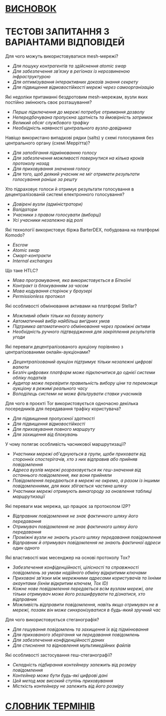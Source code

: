 # [ВИСНОВОК](https://github.com/distributed-lab/blockchain-and-decentralized-systems-book/blob/main/chapters/volume-3/ua/Z.1-Conclusion.md)

# ТЕСТОВІ ЗАПИТАННЯ З ВАРІАНТАМИ ВІДПОВІДЕЙ

Для чого можуть використовуватися mesh-мережі?
* _Для пошуку контрагентів та здійснення atomic swap_
* _Для забезпечення зв’язку в регіонах із нерозвиненою інфраструктурою_
* _Для оптимізування інтерактивних доказів знання секрету_
* _Для підвищення відмовостійкості мережі через самоорганізацію_

Які недоліки притаманні бездротовим mesh-мережам, вузли яких постійно змінюють своє розташування?
* _Перше підключення до мережі потребує отримання дозволу_
* _Непередбачувана пропускна здатність та ймовірність затримок_
* _Великий обсяг службового трафіку_
* _Необхідність наявності центрального вузла-довідника_

Навіщо використано випадкові рядки (salts) у схемі голосування без центрального органу (схемі Меррітта)?
* _Для запобігання підмінюванню голосу_
* _Для забезпечення можливості повернутися на кілька кроків протоколу назад_
* _Для приховування значення голосу_
* _Для того, щоб деякий учасник не міг отримати результати голосування раніше за решту_

Хто підраховує голоси й отримує результати голосування в децентралізованій системі електронного голосування?
* _Довірені вузли (адміністратори)_
* _Валідатори_
* _Учасники з правом голосувати (виборці)_
* _Усі учасники незалежно від ролі_

Які технології використовує біржа BarterDEX, побудована на платформі Komodo?
* _Escrow_
* _Atomic swap_
* _Смарт-контракти_
* _Internal exchanges_

Що таке HTLC?
* _Мова програмування, яка використовується в Біткоїні_
* _Контракт із блокуванням за часом_
* _Мова кодування сторінок у браузері_
* _Permissionless протокол_

Які особливості обмінювання активами на платформі Stellar?
* _Можливий обмін тільки на базову валюту_
* _Автоматичний вибір найбільш вигідних умов_
* _Підтримка автоматичного обмінювання через проміжні активи_
* _Необхідність ручного підтвердження для закріплення результатів угоди_

Які переваги децентралізованого аукціону порівняно з централізованими онлайн-аукціонами?
* _Децентралізований аукціон підтримує тільки незалежні цифрові валюти_
* _Безліч цифрових платформ може підключитися до однієї системи обліку податків_
* _Аудитор може перевірити правильність вибору ціни та переможця аукціону в режимі реального часу_
* _Володілець системи не може фільтрувати ставки учасників_

Для чого в проєкті Tor використовується одночасно декілька посередників для передавання трафіку користувача?
* _Для підвищення пропускної здатності_
* _Для підвищення відмовостійкості_
* _Для приховування повного маршруту_
* _Для захищення від блокувань_

У чому полягає особливість часникової маршрутизації?
* _Участники мережі об'єднуються в групи, щоби приховати від сторонніх спостерігачів, хто з них відправив або прийняв повідомлення_
* _Адреса вузлів мережі розраховується як геш-значення від останнього повідомлення, яке вони прийняли_
* _Повідомлення передаються в мережі не окремо, а разом із іншими повідомленнями, для яких збігається частина шляху_
* _Участники мережі отримують винагороду за оновлення таблиці маршрутизації_

Які переваги має мережа, що працює за протоколом I2P?
* _Відправник повідомлення не знає фактичного шляху його передавання_
* _Отримувач повідомлення не знає фактичного шляху його передавання_
* _Проміжні вузли не знають усього шляху передавання повідомлення_
* _Відправник й отримувач повідомлення не знають фактичної адреси один одного_

Які властивості має месенджер на основі протоколу Tox?
* _Забезпечення конфіденційності, цілісності та справжності повідомлень за умови надійного обміну відкритими ключами_
* _Приховані зв’язки між мережними адресами користувачів та їхніми акаунтами (їхнім відкритим ключем, Tox ID)_
* _Кожне нове повідомлення передається всім вузлам мережі, але тільки отримувач може його розшифрувати та дізнатися, хто відправник_
* _Можливість відправити повідомлення, навіть якщо отримувач не в мережі, позаяк він може синхронізуватися в будь-який зручний час_

Для чого використовується стеганографія?
* _Для гешування повідомлень та захищення їх від підмінювання_
* _Для прихованого зберігання чи передавання повідомлень_
* _Для забезпечення конфіденційності даних_
* _Для стиснення та відновлення мультимедійних файлів_

Які особливості застосування геш-стеганографії?
* _Складність підбирання контейнеру залежить від розміру повідомлення_
* _Контейнер може бути будь-які цифрові дані_
* _Цей метод має високий ступінь приховування_
* _Місткість контейнеру не залежить від його розміру_

# [СЛОВНИК ТЕРМІНІВ](https://github.com/distributed-lab/blockchain-and-decentralized-systems-book/blob/main/chapters/volume-3/ua/Z.3-Glossary-of-terms.md)
